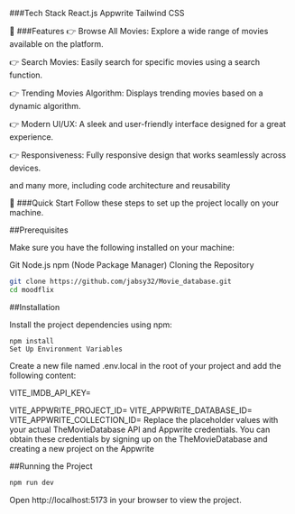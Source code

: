 ###Tech Stack
React.js
Appwrite
Tailwind CSS

🔋 ###Features
👉 Browse All Movies: Explore a wide range of movies available on the platform.

👉 Search Movies: Easily search for specific movies using a search function.

👉 Trending Movies Algorithm: Displays trending movies based on a dynamic algorithm.

👉 Modern UI/UX: A sleek and user-friendly interface designed for a great experience.

👉 Responsiveness: Fully responsive design that works seamlessly across devices.

and many more, including code architecture and reusability

🤸 ###Quick Start
Follow these steps to set up the project locally on your machine.

##Prerequisites

Make sure you have the following installed on your machine:

Git
Node.js
npm (Node Package Manager)
Cloning the Repository

```bash
git clone https://github.com/jabsy32/Movie_database.git
cd moodflix
```
##Installation

Install the project dependencies using npm:
```ash
npm install
Set Up Environment Variables
```

Create a new file named .env.local in the root of your project and add the following content:

VITE_IMDB_API_KEY=

VITE_APPWRITE_PROJECT_ID=
VITE_APPWRITE_DATABASE_ID=
VITE_APPWRITE_COLLECTION_ID=
Replace the placeholder values with your actual TheMovieDatabase API and Appwrite credentials. You can obtain these credentials by signing up on the TheMovieDatabase and creating a new project on the Appwrite

##Running the Project
```bash
npm run dev
```
Open http://localhost:5173 in your browser to view the project.
 
